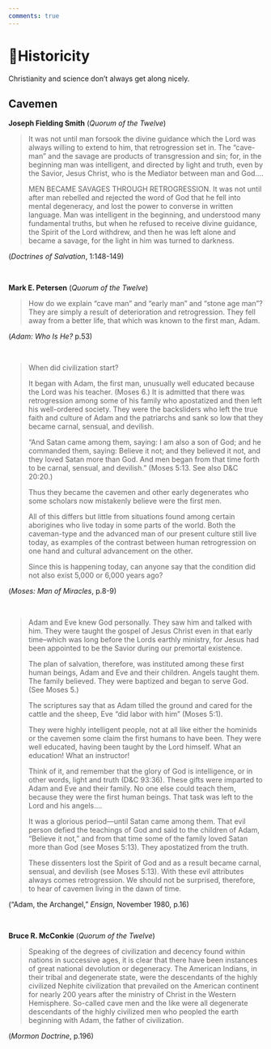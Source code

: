 ```yaml
---
comments: true
---
```

# 🌄Historicity
Christianity and science don’t always get along nicely.

## Cavemen
**Joseph Fielding Smith** (_Quorum of the Twelve_)

> It was not until man forsook the divine guidance which the Lord was always willing to extend to him, that retrogression set in. The “cave-man” and the savage are products of transgression and sin; for, in the beginning man was intelligent, and directed by light and truth, even by the Savior, Jesus Christ, who is the Mediator between man and God….
>
> MEN BECAME SAVAGES THROUGH RETROGRESSION. It was not until after man rebelled and rejected the word of God that he fell into mental degeneracy, and lost the power to converse in written language. Man was intelligent in the beginning, and understood many fundamental truths, but when he refused to receive divine guidance, the Spirit of the Lord withdrew, and then he was left alone and became a savage, for the light in him was turned to darkness. 

(_Doctrines of Salvation_, 1:148-149)

&nbsp;

**Mark E. Petersen** (_Quorum of the Twelve_)

> How do we explain “cave man” and “early man” and “stone age man”? They are simply a result of deterioration and retrogression. They fell away from a better life, that which was known to the first man, Adam.

(_Adam: Who Is He?_ p.53)

&nbsp;

> When did civilization start?
>
> It began with Adam, the first man, unusually well educated because the Lord was his teacher. (Moses 6.) It is admitted that there was retrogression among some of his family who apostatized and then left his well-ordered society. They were the backsliders who left the true faith and culture of Adam and the patriarchs and sank so low that they became carnal, sensual, and devilish.
>
> “And Satan came among them, saying: I am also a son of God; and he commanded them, saying: Believe it not; and they believed it not, and they loved Satan more than God. And men began from that time forth to be carnal, sensual, and devilish.” (Moses 5:13. See also D&C 20:20.)
>
> Thus they became the cavemen and other early degenerates who some scholars now mistakenly believe were the first men.
>
> All of this differs but little from situations found among certain aborigines who live today in some parts of the world. Both the caveman-type and the advanced man of our present culture still live today, as examples of the contrast between human retrogression on one hand and cultural advancement on the other.
>
> Since this is happening today, can anyone say that the condition did not also exist 5,000 or 6,000 years ago? 

(_Moses: Man of Miracles_, p.8-9)

&nbsp;

> Adam and Eve knew God personally. They saw him and talked with him. They were taught the gospel of Jesus Christ even in that early time–which was long before the Lords earthly ministry, for Jesus had been appointed to be the Savior during our premortal existence.
> 
> The plan of salvation, therefore, was instituted among these first human beings, Adam and Eve and their children. Angels taught them. The family believed. They were baptized and began to serve God. (See Moses 5.)
> 
> The scriptures say that as Adam tilled the ground and cared for the cattle and the sheep, Eve “did labor with him” (Moses 5:1).
> 
> They were highly intelligent people, not at all like either the hominids or the cavemen some claim the first humans to have been. They were well educated, having been taught by the Lord himself. What an education! What an instructor!
> 
> Think of it, and remember that the glory of God is intelligence, or in other words, light and truth (D&C 93:36). These gifts were imparted to Adam and Eve and their family. No one else could teach them, because they were the first human beings. That task was left to the Lord and his angels….
> 
> It was a glorious period—until Satan came among them. That evil person defied the teachings of God and said to the children of Adam, “Believe it not,” and from that time some of the family loved Satan more than God (see Moses 5:13). They apostatized from the truth.
> 
> These dissenters lost the Spirit of God and as a result became carnal, sensual, and devilish (see Moses 5:13). With these evil attributes always comes retrogression. We should not be surprised, therefore, to hear of cavemen living in the dawn of time. 
 
(“Adam, the Archangel,” _Ensign_, November 1980, p.16)

&nbsp;

**Bruce R. McConkie** (_Quorum of the Twelve_)

>Speaking of the degrees of civilization and decency found within nations in successive ages, it is clear that there have been instances of great national devolution or degeneracy. The American Indians, in their tribal and degenerate state, were the descendants of the highly civilized Nephite civilization that prevailed on the American continent for nearly 200 years after the ministry of Christ in the Western Hemisphere. So-called cave men and the like were all degenerate descendants of the highly civilized men who peopled the earth beginning with Adam, the father of civilization. 

(_Mormon Doctrine_, p.196)